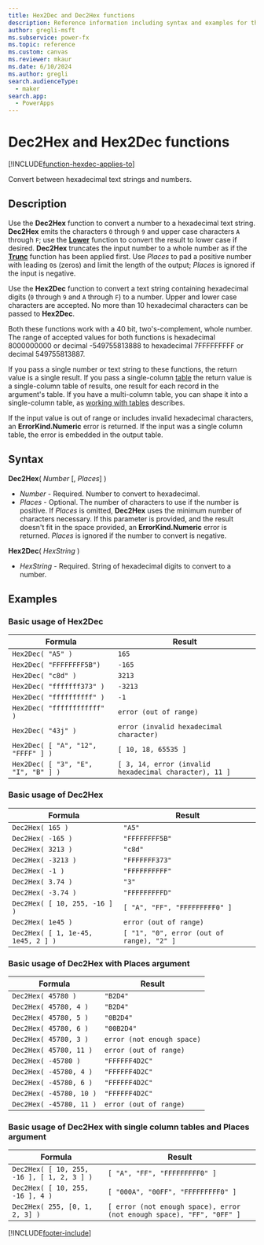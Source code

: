 ```yaml
---
title: Hex2Dec and Dec2Hex functions
description: Reference information including syntax and examples for the Hex2Dec and Dec2Hex functions in Power Fx.
author: gregli-msft
ms.subservice: power-fx
ms.topic: reference
ms.custom: canvas
ms.reviewer: mkaur
ms.date: 6/10/2024
ms.author: gregli
search.audienceType: 
  - maker
search.app: 
  - PowerApps
---
```

# Dec2Hex and Hex2Dec functions
[!INCLUDE[function-hexdec-applies-to](includes/function-hexdec-applies-to.md)]



Convert between hexadecimal text strings and numbers.

## Description

Use the **Dec2Hex** function to convert a number to a hexadecimal text string.  **Dec2Hex** emits the characters `0` through `9` and upper case characters `A` through `F`; use the [**Lower**](function-lower-upper-proper.md) function to convert the result to lower case if desired.  **Dec2Hex** truncates the input number to a whole number as if the [**Trunc**](function-round.md) function has been applied first.  Use *Places* to pad a positive number with leading `0`s (zeros) and limit the length of the output; *Places* is ignored if the input is negative.

Use the **Hex2Dec** function to convert a text string containing hexadecimal digits (`0` through `9` and `A` through `F`) to a number.  Upper and lower case characters are accepted.  No more than 10 hexadecimal characters can be passed to **Hex2Dec**.

Both these functions work with a 40 bit, two's-complement, whole number. The range of accepted values for both functions is hexadecimal 8000000000 or decimal -549755813888 to hexadecimal 7FFFFFFFFF or decimal 549755813887.

If you pass a single number or text string to these functions, the return value is a single result.  If you pass a single-column [table](/power-apps/maker/canvas-apps/working-with-tables) the return value is a single-column table of results, one result for each record in the argument's table. If you have a multi-column table, you can shape it into a single-column table, as [working with tables](/power-apps/maker/canvas-apps/working-with-tables) describes.  

If the input value is out of range or includes invalid hexadecimal characters, an **ErrorKind.Numeric** error is returned.  If the input was a single column table, the error is embedded in the output table.

## Syntax

**Dec2Hex**( *Number* [, *Places*] )

- *Number* - Required.  Number to convert to hexadecimal.
- *Places* - Optional.  The number of characters to use if the number is positive. If *Places* is omitted, **Dec2Hex** uses the minimum number of characters necessary. If this parameter is provided, and the result doesn't fit in the space provided, an **ErrorKind.Numeric** error is returned.  *Places* is ignored if the number to convert is negative.

**Hex2Dec**( *HexString* )

- *HexString* - Required.  String of hexadecimal digits to convert to a number.

## Examples

### Basic usage of Hex2Dec

| Formula | Result |
| --- | --- |
| `Hex2Dec( "A5" )` | `165` |
| `Hex2Dec( "FFFFFFFF5B")` | `-165` |
| `Hex2Dec( "c8d" )` | `3213` |
| `Hex2Dec( "fffffff373" )` | `-3213` |
| `Hex2Dec( "ffffffffff" )` | `-1` |
| `Hex2Dec( "ffffffffffff" )` | `error (out of range)` |
| `Hex2Dec( "43j" )` | `error (invalid hexadecimal character)` |
| `Hex2Dec( [ "A", "12", "FFFF" ] )` | `[ 10, 18, 65535 ]` |
| `Hex2Dec( [ "3", "E", "I", "B" ] )` | `[ 3, 14, error (invalid hexadecimal character), 11 ]` |

### Basic usage of Dec2Hex

| Formula | Result |
| --- | --- |
| `Dec2Hex( 165 )`        | `"A5"` |
| `Dec2Hex( -165 )`       | `"FFFFFFFF5B"` |
| `Dec2Hex( 3213 )`       | `"c8d"` |
| `Dec2Hex( -3213 )`      | `"FFFFFFF373"` |
| `Dec2Hex( -1 )`         | `"FFFFFFFFFF"` |
| `Dec2Hex( 3.74 )`       | `"3"` |
| `Dec2Hex( -3.74 )`      | `"FFFFFFFFFD"` |
| `Dec2Hex( [ 10, 255, -16 ] )` | `[ "A", "FF", "FFFFFFFFF0" ]` |
| `Dec2Hex( 1e45 )`       | `error (out of range)` |
| `Dec2Hex( [ 1, 1e-45, 1e45, 2 ] )` | `[ "1", "0", error (out of range), "2" ]` |

### Basic usage of Dec2Hex with Places argument

| Formula | Result |
| --- | --- |
| `Dec2Hex( 45780 )`      | `"B2D4"` |
| `Dec2Hex( 45780, 4 )`   | `"B2D4"` |
| `Dec2Hex( 45780, 5 )`   | `"0B2D4"` |
| `Dec2Hex( 45780, 6 )`   | `"00B2D4"` |
| `Dec2Hex( 45780, 3 )`   | `error (not enough space)` |
| `Dec2Hex( 45780, 11 )`  | `error (out of range)` |
| `Dec2Hex( -45780 )`     | `"FFFFFF4D2C"` | 
| `Dec2Hex( -45780, 4 )`  | `"FFFFFF4D2C"` | 
| `Dec2Hex( -45780, 6 )`  | `"FFFFFF4D2C"` | 
| `Dec2Hex( -45780, 10 )` | `"FFFFFF4D2C"` | 
| `Dec2Hex( -45780, 11 )` | `error (out of range)` | 

### Basic usage of Dec2Hex with single column tables and Places argument

| Formula | Result |
| --- | --- |
| `Dec2Hex( [ 10, 255, -16 ], [ 1, 2, 3 ] )`      | `[ "A", "FF", "FFFFFFFFF0" ]` |
| `Dec2Hex( [ 10, 255, -16 ], 4 )`   | `[ "000A", "00FF", "FFFFFFFFF0" ]` |
| `Dec2Hex( 255, [0, 1, 2, 3] )`   | `[ error (not enough space), error (not enough space), "FF", "0FF" ]` |

[!INCLUDE[footer-include](../../includes/footer-banner.md)]




































































